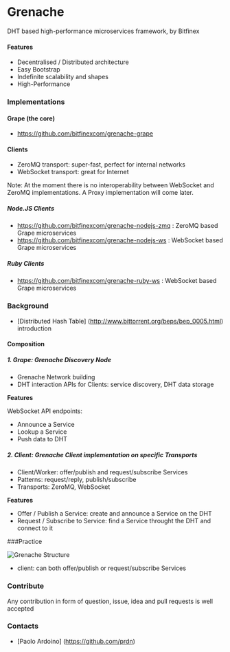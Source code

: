 # Grenache
DHT based high-performance microservices framework, by Bitfinex

#### Features
* Decentralised / Distributed architecture
* Easy Bootstrap
* Indefinite scalability and shapes
* High-Performance

### Implementations

#### Grape (the core)
* https://github.com/bitfinexcom/grenache-grape

#### Clients
* ZeroMQ transport: super-fast, perfect for internal networks
* WebSocket transport: great for Internet

Note: At the moment there is no interoperability between WebSocket and ZeroMQ implementations. A Proxy implementation will come later.

##### Node.JS Clients
* https://github.com/bitfinexcom/grenache-nodejs-zmq : ZeroMQ based Grape microservices
* https://github.com/bitfinexcom/grenache-nodejs-ws : WebSocket based Grape microservices

##### Ruby Clients
* https://github.com/bitfinexcom/grenache-ruby-ws : WebSocket based Grape microservices


### Background
* [Distributed Hash Table] (http://www.bittorrent.org/beps/bep_0005.html) introduction

#### Composition

##### 1. Grape: Grenache Discovery Node
* Grenache Network building
* DHT interaction APIs for Clients: service discovery, DHT data storage

**Features**

WebSocket API endpoints:
* Announce a Service
* Lookup a Service
* Push data to DHT

##### 2. Client: Grenache Client implementation on specific Transports
* Client/Worker: offer/publish and request/subscribe Services
* Patterns: request/reply, publish/subscribe
* Transports: ZeroMQ, WebSocket

**Features**
* Offer / Publish a Service: create and announce a Service on the DHT
* Request / Subscribe to Service: find a Service throught the DHT and connect to it

###Practice

![Grenache Structure](https://raw.githubusercontent.com/bitfinexcom/grenache/master/doc/structure.png)

* client: can both offer/publish or request/subscribe Services

### Contribute
Any contribution in form of question, issue, idea and pull requests is well accepted

### Contacts
* [Paolo Ardoino] (https://github.com/prdn)
